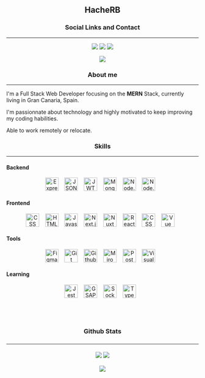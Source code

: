 <h2 align="center">
	HacheRB
</h2>

<h3 align="center">
	Social Links and Contact
</h3>
<hr> 
	 <p align="center">
	 <a target="_blank" href="https://leetcode.com/HacheRB/"><img src="https://img.shields.io/badge/dynamic/json?style=for-the-badge&labelColor=black&color=%23ffa116&label=Solved&query=solvedOverTotal&url=https%3A%2F%2Fleetcode-badge.vercel.app%2Fapi%2Fusers%2Fhacherb&logo=leetcode&logoColor=yellow"/></a> 
		<a target="_blank" href="https://www.linkedin.com/in/hacherb/"><img src="https://img.shields.io/badge/linkedin-%230077B5.svg?style=for-the-badge&logo=appveyor&logo=appveyor&logoColor=white"/></a>
		<a target="_blank" href="mailto:info@hacherb.dev"><img src="https://img.shields.io/badge/Gmail-D14836?style=for-the-badge&logo=gmail&logoColor=white"/></a>
	</p>
	<p align="center">
	 <a target="_blank" href="https://www.codewars.com/users/HacheRB"><img src="https://www.codewars.com/users/HacheRB/badges/small"/></a> 
	</p>

<h3 align="center">
	About me
</h3>
<hr>

I'm a Full Stack Web Developer focusing on the **MERN** Stack, currently living in Gran Canaria, Spain.

I'm passionnate about technology and highly motivated to keep improving my coding habilities.

 Able to work remotely or relocate.


<h3 align="center">
	Skills
</h3>
<hr>

#### Backend  
<div align="center">  
<img src="https://www.vectorlogo.zone/logos/expressjs/expressjs-icon.svg" alt="Express" height="35" />  &nbsp;&nbsp;
<img src="https://cdn.svgporn.com/logos/json.svg" alt="JSON" height="35" />  &nbsp;&nbsp;
<img src="https://cdn.svgporn.com/logos/jwt-icon.svg" alt="JWT" height="35" />  &nbsp;&nbsp;
<img src="https://cdn.svgporn.com/logos/mongodb.svg" alt="MongoDB" height="35" />  &nbsp;&nbsp;
<img src="https://i.imgur.com/ANKrqeJ.png" alt="Node.js" height="35" />  &nbsp;&nbsp;
<img src="https://cdn.svgporn.com/logos/nodejs-icon.svg" alt="Node.js" height="35" />  &nbsp;&nbsp;
</div>

#### Frontend  
<div align="center">  
<img src="https://cdn.svgporn.com/logos/css-3.svg" alt="CSS" height="35" />  &nbsp;&nbsp;
<img src="https://cdn.svgporn.com/logos/html-5.svg" alt="HTML5" height="35" />  &nbsp;&nbsp;
<img src="https://cdn.svgporn.com/logos/javascript.svg" alt="Javascript" height="35" />  &nbsp;&nbsp;
<img src="https://cdn.svgporn.com/logos/nextjs-icon.svg" alt="Next.js" height="35" />  &nbsp;&nbsp;
<img src="https://cdn.svgporn.com/logos/nuxt-icon.svg" alt="Nuxt" height="35" />  &nbsp;&nbsp;
<img src="https://cdn.svgporn.com/logos/react.svg" alt="React" height="35" />  &nbsp;&nbsp;
<img src="https://cdn.svgporn.com/logos/css-3.svg" alt="CSS" height="35" />  &nbsp;&nbsp;
<img src="https://cdn.svgporn.com/logos/vue.svg" alt="Vue" height="35" />  &nbsp;&nbsp;
</div>

#### Tools  
<div align="center">  
<img src="https://cdn.svgporn.com/logos/figma.svg" alt="Figma" height="35" />  &nbsp;&nbsp;
<img src="https://cdn.svgporn.com/logos/git-icon.svg" alt="Git" height="35" />  &nbsp;&nbsp;
<img src="https://cdn.svgporn.com/logos/github-octocat.svg" alt="Github" height="35" />  &nbsp;&nbsp;
<img src="https://cdn.worldvectorlogo.com/logos/miro-2.svg" alt="Miro" height="35" />  &nbsp;&nbsp;
<img src="https://cdn.svgporn.com/logos/postman-icon.svg" alt="Postman" height="35" />  &nbsp;&nbsp;
<img src="https://cdn.svgporn.com/logos/visual-studio-code.svg" alt="Visual Studio Code" height="35" />  &nbsp;&nbsp;
</div>

#### Learning 
<div align="center">  
<img src="https://cdn.svgporn.com/logos/jest.svg" alt="Jest" height="35" />  &nbsp;&nbsp;
<img src="https://cdn.worldvectorlogo.com/logos/gsap-greensock.svg" alt="GSAP" height="35" />  &nbsp;&nbsp;
<img src="https://cdn.svgporn.com/logos/socket.io.svg" alt="Socket.io" height="35" />  &nbsp;&nbsp;
<img src="https://cdn.svgporn.com/logos/typescript-icon.svg" alt="Typescript" height="35" />  &nbsp;&nbsp;
</div>

<br>
<br>
<br>

<h3 align="center"> 
Github Stats
<h3> 
<hr>
<div align="center" justify="center">  
  <img align="center" src="https://github-readme-stats.vercel.app/api/top-langs/?username=hacherb&layout=compact&theme=github_dark" />
  <img align="center" src="https://github-readme-stats.vercel.app/api?username=hacherb&show_icons=true&hide=issues&theme=github_dark" />
  </div>
  <br>
  <div align="center" justify="center">  
  <img align="center" src="https://github-profile-trophy.vercel.app/?username=hacheRB&theme=nord&column=6&row=1" />
</div>
